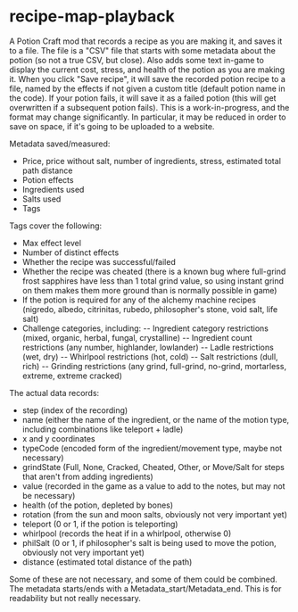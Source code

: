 # recipe-map-playback

 A Potion Craft mod that records a recipe as you are making it, and saves it to a file. The file is a "CSV" file that starts with some metadata about the potion (so not a true CSV, but close). Also adds some text in-game to display the current cost, stress, and health of the potion as you are making it. When you click "Save recipe", it will save the recorded potion recipe to a file, named by the effects if not given a custom title (default potion name in the code). If your potion fails, it will save it as a failed potion (this will get overwritten if a subsequent potion fails). This is a work-in-progress, and the format may change significantly. In particular, it may be reduced in order to save on space, if it's going to be uploaded to a website.
 
 Metadata saved/measured:
 - Price, price without salt, number of ingredients, stress, estimated total path distance
 - Potion effects
 - Ingredients used
 - Salts used
 - Tags

 Tags cover the following:
 - Max effect level
 - Number of distinct effects
 - Whether the recipe was successful/failed
 - Whether the recipe was cheated (there is a known bug where full-grind frost sapphires have less than 1 total grind value, so using instant grind on them makes them more ground than is normally possible in game)
 - If the potion is required for any of the alchemy machine recipes (nigredo, albedo, citrinitas, rubedo, philosopher's stone, void salt, life salt)
 - Challenge categories, including:
 -- Ingredient category restrictions (mixed, organic, herbal, fungal, crystalline)
 -- Ingredient count restrictions (any number, highlander, lowlander)
 -- Ladle restrictions (wet, dry)
 -- Whirlpool restrictions (hot, cold)
 -- Salt restrictions (dull, rich)
 -- Grinding restrictions (any grind, full-grind, no-grind, mortarless, extreme, extreme cracked)
 
 The actual data records:
 - step (index of the recording)
 - name (either the name of the ingredient, or the name of the motion type, including combinations like teleport + ladle)
 - x and y coordinates
 - typeCode (encoded form of the ingredient/movement type, maybe not necessary)
 - grindState (Full, None, Cracked, Cheated, Other, or Move/Salt for steps that aren't from adding ingredients)
 - value (recorded in the game as a value to add to the notes, but may not be necessary)
 - health (of the potion, depleted by bones)
 - rotation (from the sun and moon salts, obviously not very important yet)
 - teleport (0 or 1, if the potion is teleporting)
 - whirlpool (records the heat if in a whirlpool, otherwise 0)
 - philSalt (0 or 1, if philosopher's salt is being used to move the potion, obviously not very important yet)
 - distance (estimated total distance of the path)
 
 Some of these are not necessary, and some of them could be combined. The metadata starts/ends with a Metadata_start/Metadata_end. This is for readability but not really necessary. 
 
